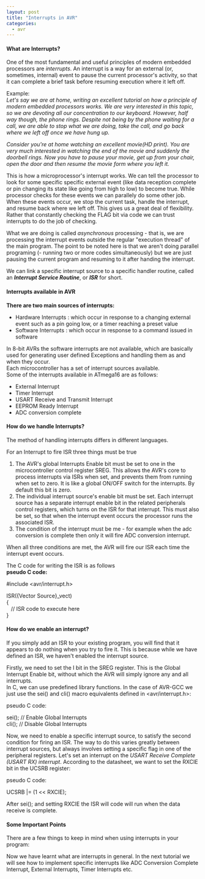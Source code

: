 ```yaml
---
layout: post
title: "Interrupts in AVR"
categories:
  - avr
---
```


#### What are Interrupts?

One of the most fundamental and useful principles of modern embedded processors are _interrupts_. An interrupt is a way for an external (or, sometimes, internal) event to pause the current processor's activity, so that it can complete a brief task before resuming execution where it left off.

Example:  
_Let's say we are at home, writing an excellent tutorial on how a principle of modern embedded processors works. We are very interested in this topic, so we are devoting all our concentration to our keyboard. However, half way though, the phone rings. Despite not being by the phone waiting for a call, we are able to stop what we are doing, take the call, and go back where we left off once we have hung up._

_Consider you're at home watching an excellent movie(HD print). You are very much interested in watching the end of the movie and suddenly the doorbell rings. Now you have to pause your movie, get up from your chair, open the door and then resume the movie form where you left it._

This is how a microprocessor's interrupt works. We can tell the processor to look for some specific specific external event (like data reception complete or pin changing its state like going from high to low) to become true. While processor checks for these events we can parallely do some other job. When these events occur, we stop the current task, handle the interrupt, and resume back where we left off. This gives us a great deal of flexibility. Rather that constantly checking the FLAG bit via code we can trust interrupts to do the job of checking.

What we are doing is called _asynchronous_ processing - that is, we are processing the interrupt events outside the regular "execution thread" of the main program. The point to be noted here is that we aren't doing parallel programing (- running two or more codes simultaneously) but we are just pausing the current program and resuming to it after handing the interrupt.

We can link a specific interrupt source to a specific handler routine, called an **_Interrupt Service Routine_**, or **_ISR_** for short.

#### Interrupts available in AVR

**There are two main sources of interrupts:**

* Hardware Interrupts : which occur in response to a changing external event such as a pin going low, or a timer reaching a preset value
* Software Interrupts : which occur in response to a command issued in software

In 8-bit AVRs the software interrupts are not available, which are basically used for generating user defined Exceptions and handling them as and when they occur.  
Each microcontroller has a set of interrupt sources available.  
Some of the interrupts available in ATmega16 are as follows:

* External Interrupt
* Timer Interrupt
* USART Receive and Transmit Interrupt
* EEPROM Ready Interrupt
* ADC conversion complete

#### How do we handle Interrupts?

The method of handling interrupts differs in different languages.

For an Interrupt to fire ISR three things must be true

1. The AVR's global Interrupts Enable bit must be set to one in the microcontroller control register SREG. This allows the AVR's core to process interrupts via ISRs when set, and prevents them from running when set to zero. It is like a global ON/OFF switch for the interrupts. By default this bit is zero.
2. The individual interrupt source's enable bit must be set. Each interrupt source has a separate interrupt enable bit in the related peripherals control registers, which turns on the ISR for that interrupt. This must also be set, so that when the interrupt event occurs the processor runs the associated ISR.
3. The condition of the interrupt must be me - for example when the adc conversion is complete then only it will fire ADC conversion interrupt.

When all three conditions are met, the AVR will fire our ISR each time the interrupt event occurs.

The C code for writing the ISR is as follows  
**pseudo C code:**

#include <avr/interrupt.h>

ISR({Vector Source}_vect)  
{  
   // ISR code to execute here  
}

#### How do we enable an interrupt?

If you simply add an ISR to your existing program, you will find that it appears to do nothing when you try to fire it. This is because while we have defined an ISR, we haven't enabled the interrupt source.

Firstly, we need to set the I bit in the SREG register. This is the Global Interrupt Enable bit, without which the AVR will simply ignore any and all interrupts.  
In C, we can use predefined library functions. In the case of AVR-GCC we just use the sei() and cli() macro equivalents defined in <avr/interrupt.h>:

pseudo C code:

sei(); // Enable Global Interrupts  
cli(); // Disable Global Interrupts

Now, we need to enable a specific interrupt source, to satisfy the second condition for firing an ISR. The way to do this varies greatly between interrupt sources, but always involves setting a specific flag in one of the peripheral registers. Let's set an interrupt on the _USART Receive Complete (USART RX) interrupt_. According to the datasheet, we want to set the RXCIE bit in the UCSRB register:

pseudo C code:

UCSRB |= (1 << RXCIE);

After sei(); and setting RXCIE the ISR will code will run when the data receive is complete.

#### Some Important Points

There are a few things to keep in mind when using interrupts in your program:

Now we have learnt what are interrupts in general. In the next tutorial we will see how to implement specific interrupts like ADC Conversion Complete Interrupt, External Interrupts, Timer Interrupts etc.